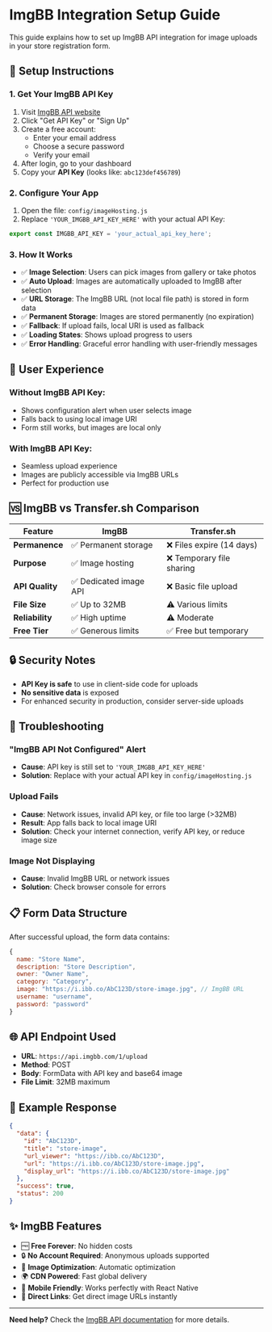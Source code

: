 # ImgBB Integration Setup Guide

This guide explains how to set up ImgBB API integration for image uploads in your store registration form.

## 🔧 Setup Instructions

### 1. Get Your ImgBB API Key

1. Visit [ImgBB API website](https://api.imgbb.com/)
2. Click "Get API Key" or "Sign Up"
3. Create a free account:
   - Enter your email address
   - Choose a secure password
   - Verify your email
4. After login, go to your dashboard
5. Copy your **API Key** (looks like: `abc123def456789`)

### 2. Configure Your App

1. Open the file: `config/imageHosting.js`
2. Replace `'YOUR_IMGBB_API_KEY_HERE'` with your actual API Key:

```javascript
export const IMGBB_API_KEY = 'your_actual_api_key_here';
```

### 3. How It Works

- ✅ **Image Selection**: Users can pick images from gallery or take photos
- ✅ **Auto Upload**: Images are automatically uploaded to ImgBB after selection  
- ✅ **URL Storage**: The ImgBB URL (not local file path) is stored in form data
- ✅ **Permanent Storage**: Images are stored permanently (no expiration)
- ✅ **Fallback**: If upload fails, local URI is used as fallback
- ✅ **Loading States**: Shows upload progress to users
- ✅ **Error Handling**: Graceful error handling with user-friendly messages

## 📱 User Experience

### Without ImgBB API Key:
- Shows configuration alert when user selects image
- Falls back to using local image URI
- Form still works, but images are local only

### With ImgBB API Key:
- Seamless upload experience
- Images are publicly accessible via ImgBB URLs
- Perfect for production use

## 🆚 ImgBB vs Transfer.sh Comparison

| Feature | ImgBB | Transfer.sh |
|---------|--------|-------------|
| **Permanence** | ✅ Permanent storage | ❌ Files expire (14 days) |
| **Purpose** | ✅ Image hosting | ❌ Temporary file sharing |
| **API Quality** | ✅ Dedicated image API | ❌ Basic file upload |
| **File Size** | ✅ Up to 32MB | ⚠️ Various limits |
| **Reliability** | ✅ High uptime | ⚠️ Moderate |
| **Free Tier** | ✅ Generous limits | ✅ Free but temporary |

## 🔒 Security Notes

- **API Key is safe** to use in client-side code for uploads
- **No sensitive data** is exposed
- For enhanced security in production, consider server-side uploads

## 🐛 Troubleshooting

### "ImgBB API Not Configured" Alert
- **Cause**: API key is still set to `'YOUR_IMGBB_API_KEY_HERE'`
- **Solution**: Replace with your actual API key in `config/imageHosting.js`

### Upload Fails
- **Cause**: Network issues, invalid API key, or file too large (>32MB)
- **Result**: App falls back to local image URI
- **Solution**: Check your internet connection, verify API key, or reduce image size

### Image Not Displaying
- **Cause**: Invalid ImgBB URL or network issues
- **Solution**: Check browser console for errors

## 📋 Form Data Structure

After successful upload, the form data contains:

```javascript
{
  name: "Store Name",
  description: "Store Description", 
  owner: "Owner Name",
  category: "Category",
  image: "https://i.ibb.co/AbC123D/store-image.jpg", // ImgBB URL
  username: "username", 
  password: "password"
}
```

## 🌐 API Endpoint Used

- **URL**: `https://api.imgbb.com/1/upload`
- **Method**: POST
- **Body**: FormData with API key and base64 image
- **File Limit**: 32MB maximum

## 📝 Example Response

```json
{
  "data": {
    "id": "AbC123D",
    "title": "store-image",
    "url_viewer": "https://ibb.co/AbC123D",
    "url": "https://i.ibb.co/AbC123D/store-image.jpg",
    "display_url": "https://i.ibb.co/AbC123D/store-image.jpg"
  },
  "success": true,
  "status": 200
}
```

## ✨ ImgBB Features

- 🆓 **Free Forever**: No hidden costs
- 🔒 **No Account Required**: Anonymous uploads supported
- 📸 **Image Optimization**: Automatic optimization
- 🌍 **CDN Powered**: Fast global delivery
- 📱 **Mobile Friendly**: Works perfectly with React Native
- 🔗 **Direct Links**: Get direct image URLs instantly

---

**Need help?** Check the [ImgBB API documentation](https://api.imgbb.com/) for more details.
